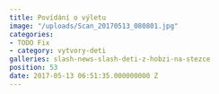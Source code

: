 ```yaml
---
title: Povídání o výletu
image: "/uploads/Scan_20170513_080801.jpg"
categories:
- TODO Fix
- category: vytvory-deti
galleries: slash-news-slash-deti-z-hobzi-na-stezce
position: 53
date: 2017-05-13 06:51:35.000000000 Z
---
```

